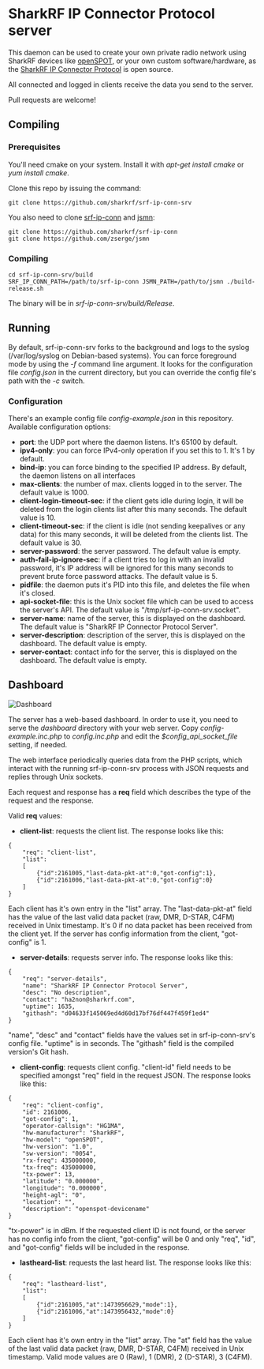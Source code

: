 # SharkRF IP Connector Protocol server

This daemon can be used to create your own private radio network using
SharkRF devices like [openSPOT](https://sharkrf.com/openspot), or your
own custom software/hardware, as the
[SharkRF IP Connector Protocol](https://github.com/sharkrf/srf-ip-conn)
is open source.

All connected and logged in clients receive the data you send to the server.

Pull requests are welcome!

## Compiling
### Prerequisites
You'll need cmake on your system. Install it with *apt-get install cmake*
or *yum install cmake*.

Clone this repo by issuing the command:

```
git clone https://github.com/sharkrf/srf-ip-conn-srv
```

You also need to clone [srf-ip-conn](https://github.com/sharkrf/srf-ip-conn)
and [jsmn](https://github.com/zserge/jsmn):

```
git clone https://github.com/sharkrf/srf-ip-conn
git clone https://github.com/zserge/jsmn
```

### Compiling
```
cd srf-ip-conn-srv/build
SRF_IP_CONN_PATH=/path/to/srf-ip-conn JSMN_PATH=/path/to/jsmn ./build-release.sh
```

The binary will be in *srf-ip-conn-srv/build/Release*.

## Running
By default, srf-ip-conn-srv forks to the background and logs to the syslog
(/var/log/syslog on Debian-based systems). You can force foreground mode by
using the *-f* command line argument. It looks for the configuration file
*config.json* in the current directory, but you can override the config file's
path with the *-c* switch.

### Configuration
There's an example config file *config-example.json* in this repository.
Available configuration options:

- **port**: the UDP port where the daemon listens. It's 65100 by default.
- **ipv4-only**: you can force IPv4-only operation if you set this to 1.
  It's 1 by default.
- **bind-ip**: you can force binding to the specified IP address. By default,
  the daemon listens on all interfaces
- **max-clients**: the number of max. clients logged in to the server.
  The default value is 1000.
- **client-login-timeout-sec**: if the client gets idle during login, it will
  be deleted from the login clients list after this many seconds. The default
  value is 10.
- **client-timeout-sec**: if the client is idle (not sending keepalives or any
  data) for this many seconds, it will be deleted from the clients list.
  The default value is 30.
- **server-password**: the server password. The default value is empty.
- **auth-fail-ip-ignore-sec**: if a client tries to log in with an invalid
  password, it's IP address will be ignored for this many seconds to prevent
  brute force password attacks. The default value is 5.
- **pidfile**: the daemon puts it's PID into this file, and deletes the file
  when it's closed.
- **api-socket-file**: this is the Unix socket file which can be used to
  access the server's API. The default value is "/tmp/srf-ip-conn-srv.socket".
- **server-name**: name of the server, this is displayed on the dashboard.
  The default value is "SharkRF IP Connector Protocol Server".
- **server-description**: description of the server, this is displayed on the
  dashboard. The default value is empty.
- **server-contact**: contact info for the server, this is displayed on the
  dashboard. The default value is empty.

## Dashboard
![Dashboard](https://cdn.rawgit.com/sharkrf/srf-ip-conn-srv/master/contrib/screenshot.png)

The server has a web-based dashboard. In order to use it, you need to serve
the *dashboard* directory with your web server. Copy *config-example.inc.php*
to *config.inc.php* and edit the *$config_api_socket_file* setting, if needed.

The web interface periodically queries data from the PHP scripts, which
interact with the running srf-ip-conn-srv process with JSON requests and
replies through Unix sockets.

Each request and response has a **req** field which describes the type of the
request and the response.

Valid **req** values:

- **client-list**: requests the client list. The response looks like this:

```
{
	"req": "client-list",
	"list":
	[
		{"id":2161005,"last-data-pkt-at":0,"got-config":1},
		{"id":2161006,"last-data-pkt-at":0,"got-config":0}
	]
}
```

  Each client has it's own entry in the "list" array. The "last-data-pkt-at"
  field has the value of the last valid data packet (raw, DMR, D-STAR, C4FM)
  received in Unix timestamp. It's 0 if no data packet has been received from
  the client yet. If the server has config information from the client,
  "got-config" is 1.

- **server-details**: requests server info. The response looks like this:

```
{
	"req": "server-details",
	"name": "SharkRF IP Connector Protocol Server",
	"desc": "No description",
	"contact": "ha2non@sharkrf.com",
	"uptime": 1635,
	"githash": "d04633f145069ed4d60d17bf76df447f459f1ed4"
}
```

  "name", "desc" and "contact" fields have the values set in srf-ip-conn-srv's
  config file. "uptime" is in seconds. The "githash" field is the compiled
  version's Git hash.

- **client-config**: requests client config. "client-id" field needs to be
  specified amongst "req" field in the request JSON. The response looks like
  this:

```
{
	"req": "client-config",
	"id": 2161006,
	"got-config": 1,
	"operator-callsign": "HG1MA",
	"hw-manufacturer": "SharkRF",
	"hw-model": "openSPOT",
	"hw-version": "1.0",
	"sw-version": "0054",
	"rx-freq": 435000000,
	"tx-freq": 435000000,
	"tx-power": 13,
	"latitude": "0.000000",
	"longitude": "0.000000",
	"height-agl": "0",
	"location": "",
	"description": "openspot-devicename"
}
```

  "tx-power" is in dBm. If the requested client ID is not found, or the
  server has no config info from the client, "got-config" will be 0 and only
  "req", "id", and "got-config" fields will be included in the response.

- **lastheard-list**: requests the last heard list. The response looks like this:

```
{
	"req": "lastheard-list",
	"list":
	[
		{"id":2161005,"at":1473956629,"mode":1},
		{"id":2161006,"at":1473956432,"mode":0}
	]
}
```

  Each client has it's own entry in the "list" array. The "at" field has the
  value of the last valid data packet (raw, DMR, D-STAR, C4FM) received in Unix
  timestamp. Valid mode values are 0 (Raw), 1 (DMR), 2 (D-STAR), 3 (C4FM).
